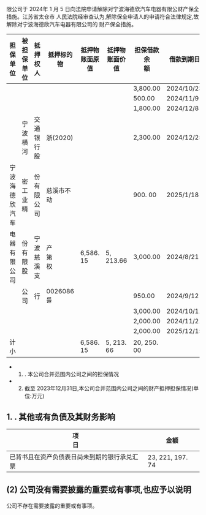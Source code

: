 限公司于 2024年 1 月 5 日向法院申请解除对宁波海德欣汽车电器有限公财产保全措施。江苏省太仓市 人民法院经审查认为,解除保全申请人的申请符合法律规定,故解除对宁波海德欣汽车电器有限公司的 财产保全措施。

| 担保单位    | 被担保单<br>位 | 抵押权人  | 抵押标的物       | 抵押物<br>账面原值 | 抵押物<br>账面价值 | 担保借款余<br>额  | 借款到期日      |
|---------|-----------|-------|-------------|-------------|-------------|-------------|------------|
|         |           |       |             |             |             | 3,800.00    | 2024/10/23 |
|         |           |       |             |             |             | 500.00      | 2024/11/9  |
|         |           |       |             |             |             | 1,800.00    | 2024/12/8  |
|         | 宁 波 横 河   | 交通银行股 | 浙(2020)     |             |             | 2,300.00    | 2024/12/25 |
| 宁波海德欣汽车 | 密工业<br>精  | 份有限公司 | 慈溪市不动       |             |             | 900. 00     | 2025/1/18  |
| 电器有限公司  | 份有限<br>股  | 宁波慈溪支 | 产<br>第<br>权 | 6,586. 15   | 5, 213.66   | 3,000.00    | 2024/8/21  |
|         | 公司        | 行     | 0026086 를   |             |             | 950.00      | 2024/9/12  |
|         |           |       |             |             |             | 3,000.00    | 2024/10/11 |
|         |           |       |             |             |             | 2,000.00    | 2024/11/21 |
|         |           |       |             |             |             | 2,000.00    | 2025/12/15 |
| 计<br>小  |           |       |             | 6,586. 15   | 5, 213. 66  | 20, 250. 00 |            |

- 1. . 本公司合并范围内公司之间的担保情况
- 2. 截至 2023年12月31日,本公司合并范围内公司之间的财产抵押担保情况(单位:万元)

## 1. . 其他或有负债及其财务影响

| 项<br>日                 | 金额               |
|------------------------|------------------|
| 已背书且在资产负债表日尚未到期的银行承兑汇票 | 23, 221, 197. 74 |

## (2) 公司没有需要披露的重要或有事项,也应予以说明

公司不存在需要披露的重要或有事项。